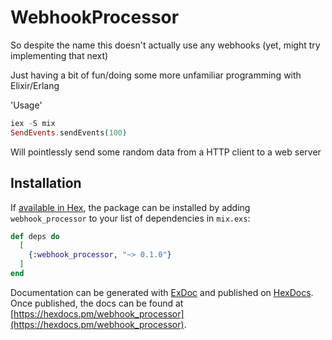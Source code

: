 # WebhookProcessor

So despite the name this doesn't actually use any webhooks (yet, might try implementing that next)

Just having a bit of fun/doing some more unfamiliar programming with Elixir/Erlang 

'Usage' 

```elixir
iex -S mix
SendEvents.sendEvents(100) 
```

Will pointlessly send some random data from a HTTP client to a web server

## Installation

If [available in Hex](https://hex.pm/docs/publish), the package can be installed
by adding `webhook_processor` to your list of dependencies in `mix.exs`:

```elixir
def deps do
  [
    {:webhook_processor, "~> 0.1.0"}
  ]
end
```

Documentation can be generated with [ExDoc](https://github.com/elixir-lang/ex_doc)
and published on [HexDocs](https://hexdocs.pm). Once published, the docs can
be found at [https://hexdocs.pm/webhook_processor](https://hexdocs.pm/webhook_processor).

